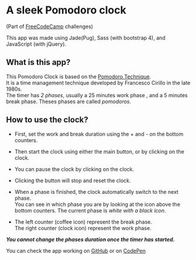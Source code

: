 # A sleek Pomodoro clock

(Part of [FreeCodeCamp](http://www.freecodecamp.com/) challenges)


This app was made using Jade(Pug), Sass (with bootstrap 4), and JavaScript (with jQuery). <br>

## What is this app?

This Pomodoro Clock is based on the [Pomodoro Technique](https://en.wikipedia.org/wiki/Pomodoro_Technique). <br>
It is a time management technique developed by Francesco Cirillo in the late 1980s. <br>
The timer has *2 phases*, usually a 25 minutes work phase , and a 5 minutes break phase. Theses phases are called *pomodoros*.

## How to use the clock?

- First, set the work and break duration using the + and - on the bottom counters.

- Then start the clock using either the main button, or by clicking on the clock.

- You can pause the clock by clicking on the clock.

- Clicking the button will stop and reset the clock.

- When a phase is finished, the clock automatically switch to the next phase. <br>
You can see in which phase you are by looking at the icon above the bottom counters. The current phase is *white with a black icon*.

- The left counter (coffee icon) represent the break phase. <br>
The right counter (clock icon) represent the work phase.

***You cannot change the phases duration once the timer has started.***


You can check the app working on [GitHub](https://fabiendeborde.github.io/Sleek-Pomodoro/) or on [CodePen](https://codepen.io/fabien_d/full/aypXVW/)
